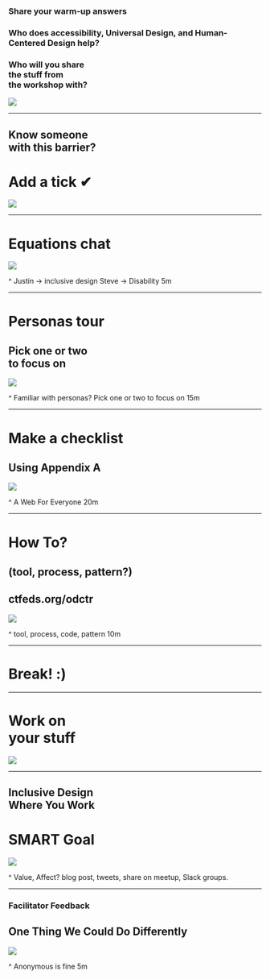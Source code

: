 ### Share your warm-up answers

### Who does accessibility, Universal Design, and Human-Centered Design help?
### Who will you share<br>the stuff from<br>the workshop with?

![](img/stickynotes.jpg)

---

## Know someone<br>with this barrier?
# Add a tick **✔︎**

![](img/flipchart.jpg)

---

# Equations chat

![](img/discussion.jpg)

^ Justin -> inclusive design
Steve -> Disability
5m

---

# Personas tour
##  Pick one or two<br>to focus on

![](img/flipchart.jpg)

^ Familiar with personas?
Pick one or two to focus on
15m

---

# Make a checklist
## Using Appendix A

![](img/paper-roll.jpg)

^ A Web For Everyone
20m

---

# How To?
## (tool, process, pattern?)
## ctfeds.org/odctr

![](img/paper-roll.jpg)

^ tool, process, code, pattern
10m

---

# Break! :)

---

# Work on<br>your stuff

![](img/laptop.jpg)

---

## Inclusive Design<br>Where You Work
# SMART Goal

![](img/indexcards.jpg)

^ Value, Affect?
blog post, tweets, share on meetup, Slack groups.

---

### Facilitator Feedback
## One Thing We Could Do Differently

![](img/indexcards.jpg)

^ Anonymous is fine
5m
